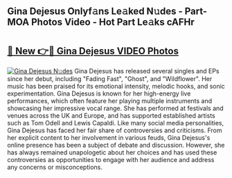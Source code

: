 ## Gina Dejesus Onlyf𝚊ns Le𝚊ked N𝚞des - Part-MOA Photos Video - Hot Part Le𝚊ks cAFHr

# <h2><a href="http://ab27665.deff.icu/?id=Gina+Dejesus">🔗 New 👉🔴 Gina Dejesus VIDEO Photos</a></h2>

[![Gina Dejesus N𝚞des](https://i.imgur.com/rIISA9y.gif)](http://ab27665.deff.icu/?id=Gina+Dejesus)
Gina Dejesus has released several singles and EPs since her debut, including "Fading Fast", "Ghost", and "Wildflower". Her music has been praised for its emotional intensity, melodic hooks, and sonic experimentation. Gina Dejesus is known for her high-energy live performances, which often feature her playing multiple instruments and showcasing her impressive vocal range. She has performed at festivals and venues across the UK and Europe, and has supported established artists such as Tom Odell and Lewis Capaldi. Like many social media personalities, Gina Dejesus has faced her fair share of controversies and criticisms. From her explicit content to her involvement in various feuds, Gina Dejesus's online presence has been a subject of debate and discussion. However, she has always remained unapologetic about her choices and has used these controversies as opportunities to engage with her audience and address any concerns or misconceptions.
